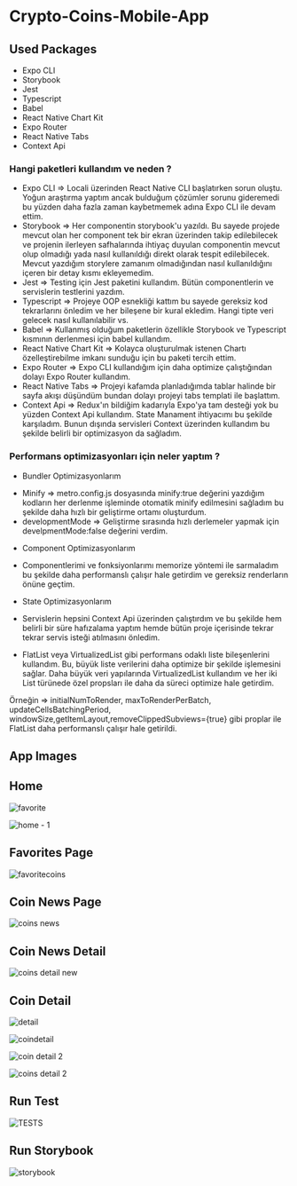 # Crypto-Coins-Mobile-App

## Used Packages

- Expo CLI
- Storybook
- Jest
- Typescript
- Babel
- React Native Chart Kit
- Expo Router
- React Native Tabs
- Context Api

### Hangi paketleri kullandım ve neden ?

- Expo CLI => Locali üzerinden React Native CLI başlatırken sorun oluştu. Yoğun araştırma yaptım ancak bulduğum çözümler sorunu gideremedi bu yüzden daha fazla zaman kaybetmemek adına Expo CLI ile devam ettim.
- Storybook => Her componentin storybook'u yazıldı. Bu sayede projede mevcut olan her component tek bir ekran üzerinden takip edilebilecek ve projenin ilerleyen safhalarında ihtiyaç duyulan componentin mevcut olup olmadığı yada nasıl kullanıldığı direkt olarak tespit edilebilecek. Mevcut yazdığım storylere zamanım olmadığından nasıl kullanıldığını içeren bir detay kısmı ekleyemedim.
- Jest => Testing için Jest paketini kullandım. Bütün componentlerin ve servislerin testlerini yazdım.
- Typescript => Projeye OOP esnekliği kattım bu sayede gereksiz kod tekrarlarını önledim ve her bileşene bir kural ekledim. Hangi tipte veri gelecek nasıl kullanılabilir vs.
- Babel => Kullanmış olduğum paketlerin özellikle Storybook ve Typescript kısmının derlenmesi için babel kullandım. 
- React Native Chart Kit => Kolayca oluşturulmak istenen Chartı özelleştirebilme imkanı sunduğu için bu paketi tercih ettim.
- Expo Router => Expo CLI kullandığım için daha optimize çalıştığından dolayı Expo Router kullandım.
- React Native Tabs => Projeyi kafamda planladığımda tablar halinde bir sayfa akışı düşündüm bundan dolayı projeyi tabs templati ile başlattım.
- Context Api => Redux'ın bildiğim kadarıyla Expo'ya tam desteği yok bu yüzden Context Api kullandım. State Manament ihtiyacımı bu şekilde karşıladım. Bunun dışında servisleri Context üzerinden kullandım bu şekilde belirli bir optimizasyon da sağladım.


### Performans optimizasyonları için neler yaptım ?

* Bundler Optimizasyonlarım

- Minify => metro.config.js dosyasında minify:true değerini yazdığım kodların her derlenme işleminde otomatik minify edilmesini sağladım bu şekilde daha hızlı bir geliştirme ortamı oluşturdum.
- developmentMode => Geliştirme sırasında hızlı derlemeler yapmak için develpmentMode:false değerini verdim.

* Component Optimizasyonlarım

- Componentlerimi ve fonksiyonlarımı memorize yöntemi ile sarmaladım bu şekilde daha performanslı çalışır hale getirdim ve gereksiz renderların önüne geçtim.

* State Optimizasyonlarım

- Servislerin hepsini Context Api üzerinden çalıştırdım ve bu şekilde hem belirli bir süre hafızalama yaptım hemde bütün proje içerisinde tekrar tekrar servis isteği atılmasını önledim.

- FlatList veya VirtualizedList gibi performans odaklı liste bileşenlerini kullandım. Bu, büyük liste verilerini daha optimize bir şekilde işlemesini sağlar. Daha büyük veri yapılarında VirtualizedList kullandım ve her iki List türünede özel propsları ile daha da süreci optimize hale getirdim. 

Örneğin => initialNumToRender, maxToRenderPerBatch, updateCellsBatchingPeriod, windowSize,getItemLayout,removeClippedSubviews={true} gibi proplar ile FlatList daha performanslı çalışır hale getirildi.



## App Images

## Home

![favorite](https://github.com/ademalkan/Crypto-Coins-Mobile-App/assets/43451577/85a6a2a5-430a-4a2a-8e44-49f3e5ad266d)

![home - 1](https://github.com/ademalkan/Crypto-Coins-Mobile-App/assets/43451577/7e5bafb4-ba12-4bd3-8c04-2059cf64a727)


## Favorites Page

![favoritecoins](https://github.com/ademalkan/Crypto-Coins-Mobile-App/assets/43451577/1aa5dc90-9ef9-4269-982e-222b6e03448a)



## Coin News Page

![coins news](https://github.com/ademalkan/Crypto-Coins-Mobile-App/assets/43451577/227847fb-a951-4028-9d6d-32df1bbcb23a)


## Coin News Detail

![coins detail new](https://github.com/ademalkan/Crypto-Coins-Mobile-App/assets/43451577/689460c1-7232-47fa-84db-d57d4790b1d3)


## Coin Detail

![detail](https://github.com/ademalkan/Crypto-Coins-Mobile-App/assets/43451577/922b59f0-9c95-42fb-8ef7-c811533869df)

![coindetail ](https://github.com/ademalkan/Crypto-Coins-Mobile-App/assets/43451577/01610d6b-364e-4430-9333-1dbf30c70ce7)

![coin detail 2](https://github.com/ademalkan/Crypto-Coins-Mobile-App/assets/43451577/189024dc-04d2-47a7-bcd8-8fd2b3ed29b8)

![coins detail 2](https://github.com/ademalkan/Crypto-Coins-Mobile-App/assets/43451577/a7f290e5-65f3-4836-b6f3-0a96871b763b)


## Run Test

![TESTS](https://github.com/ademalkan/Crypto-Coins-Mobile-App/assets/43451577/10b7bcc0-c063-4a81-98d4-9e505145b6b0)


## Run Storybook

![storybook](https://github.com/ademalkan/Crypto-Coins-Mobile-App/assets/43451577/3888baba-f6d1-4d93-8227-d0abd83156fb)
